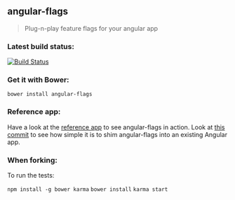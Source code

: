 ## angular-flags

> Plug-n-play feature flags for your angular app

### Latest build status:
[![Build Status](https://travis-ci.org/jimjamjoh/angular-flags.png?branch=master)](https://travis-ci.org/jimjamjoh/angular-flags)

### Get it with Bower:

`bower install angular-flags`

### Reference app:

Have a look at the [reference app](https://github.com/jimjamjoh/angular-flags-example) to see angular-flags in action.  Look at [this commit](https://github.com/jimjamjoh/angular-flags-example/commit/f6fba5c2d44c11c7a5bf0af00c6db5da9d5f9c4a) to see how simple it is to shim angular-flags into an existing Angular app.

### When forking:

To run the tests:
 
`npm install -g bower karma`
`bower install`
`karma start`

